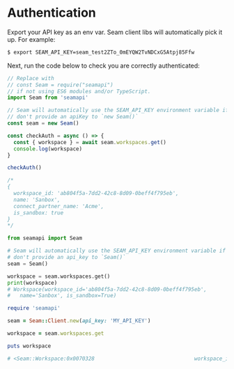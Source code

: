 # Authentication

Export your API key as an env var. Seam client libs will automatically pick it up. For example:

```sh
$ export SEAM_API_KEY=seam_test2ZTo_0mEYQW2TvNDCxG5Atpj85Ffw
```

Next, run the code below to check you are correctly authenticated:

```js
// Replace with
// const Seam = require("seamapi")
// if not using ES6 modules and/or TypeScript.
import Seam from 'seamapi'

// Seam will automatically use the SEAM_API_KEY environment variable if you
// don't provide an apiKey to `new Seam()`
const seam = new Seam()

const checkAuth = async () => {
  const { workspace } = await seam.workspaces.get()
  console.log(workspace)
}

checkAuth()

/*
{
  workspace_id: 'ab804f5a-7dd2-42c8-8d09-0beff4f795eb',
  name: 'Sanbox',
  connect_partner_name: 'Acme',
  is_sandbox: true
}
*/
```

```python
from seamapi import Seam

# Seam will automatically use the SEAM_API_KEY environment variable if you
# don't provide an api_key to `Seam()`
seam = Seam()

workspace = seam.workspaces.get()
print(workspace)
# Workspace(workspace_id='ab804f5a-7dd2-42c8-8d09-0beff4f795eb',
#   name='Sanbox', is_sandbox=True)
```

```ruby
require 'seamapi'

seam = Seam::Client.new(api_key: 'MY_API_KEY')

workspace = seam.workspaces.get

puts workspace

# <Seam::Workspace:0x0070328                                workspace_id="123e4567-e89b-12d3-a456-426614174000" name="MySandbox" connect_partner_name="Partner Sandbox" is_sandbox=true>
```
